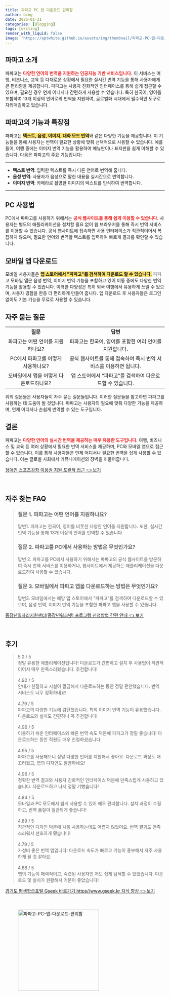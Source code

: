 ```yaml
---
title: 파파고 PC 앱 다운로드 편리함
author: bing
date: 2025-01-31
categories: [Blogging]
tags: [writing]
render_with_liquid: false
image: 'https://aptwhite.github.io/assets/img/thumbnail/파파고-PC-앱-다운로드-편리함.webp'
---
```



<h2 id='파파고_소개'>파파고 소개</h2>

<p>파파고는 <b><span style="color: #ee2323;">다양한 언어의 번역을 지원하는 인공지능 기반 서비스입니다.</span></b> 이 서비스는 여행, 비즈니스, 교육 등 다채로운 상황에서 필요한 실시간 번역 기능을 통해 사용자에게 큰 편리함을 제공합니다. 파파고는 사용자 친화적인 인터페이스를 통해 쉽게 접근할 수 있으며, 필요한 경우 언제 어디서나 간편하게 사용할 수 있습니다. 특히 한국어, 영어를 포함하여 13개 이상의 언어로의 번역을 지원하여, 글로벌화 시대에서 필수적인 도구로 자리매김하고 있습니다.</p>

<h2 id='파파고의_기능과_특장점'>파파고의 기능과 특장점</h2>

<p>파파고는 <b><span style="background-color: #ffe066;">텍스트, 음성, 이미지, 대화 모드 번역</span></b>와 같은 다양한 기능을 제공합니다. 이 기능들을 통해 사용자는 번역이 필요한 상황에 맞춰 선택적으로 사용할 수 있습니다. 예를 들어, 여행 중에는 이미지 번역 기능을 활용하여 메뉴판이나 표지판을 쉽게 이해할 수 있습니다. 다음은 파파고의 주요 기능입니다:</p>

<hr />

<ul>
    <li><b>텍스트 번역</b>: 입력한 텍스트를 즉시 다른 언어로 번역해 줍니다.</li>
    <li><b>음성 번역</b>: 사용자가 음성으로 말한 내용을 실시간으로 번역합니다.</li>
    <li><b>이미지 번역</b>: 카메라로 촬영한 이미지의 텍스트를 인식하여 번역합니다.</li>
</ul>

<hr />

<h2 id='PC_사용법'>PC 사용법</h2>

<p>PC에서 파파고를 사용하기 위해서는 <b><span style="color: #ee2323;">공식 웹사이트를 통해 쉽게 이용할 수 있습니다.</span></b> 사용자는 별도의 애플리케이션을 설치할 필요 없이 웹 브라우저를 통해 즉시 번역 서비스를 이용할 수 있습니다. 공식 웹사이트에 접속하면 사용 인터페이스가 직관적이어서 복잡하지 않으며, 필요한 언어와 번역할 텍스트를 입력하여 빠르게 결과를 확인할 수 있습니다.</p>

<h2 id='모바일_앱_다운로드'>모바일 앱 다운로드</h2>

<p>모바일 사용자들은 <b><span style="background-color: #ffe066;">앱 스토어에서 "파파고"를 검색하여 다운로드 할 수 있습니다.</span></b> 파파고 모바일 앱은 음성 번역, 이미지 번역 기능을 포함하고 있어 이동 중에도 다양한 번역 기능을 활용할 수 있습니다. 이러한 다양성은 특히 외국 여행에서 유용하게 쓰일 수 있으며, 사용자 경험을 한층 더 편리하게 만들어 줍니다. 앱 다운로드 후 사용자들은 로그인 없이도 기본 기능을 무료로 사용할 수 있습니다.</p>

<h2 id='자주_묻는_질문'>자주 묻는 질문</h2>

<table>
    <tr>
        <td style="text-align: center; height: 17px;"><b>질문</b></td>
        <td style="text-align: center; height: 17px;"><b>답변</b></td>
    </tr>
    <tr>
        <td style="text-align: center; height: 17px;">파파고는 어떤 언어를 지원하나요?</td>
        <td style="text-align: center; height: 17px;">파파고는 한국어, 영어를 포함한 여러 언어를 지원합니다.</td>
    </tr>
    <tr>
        <td style="text-align: center; height: 17px;">PC에서 파파고를 어떻게 사용하나요?</td>
        <td style="text-align: center; height: 17px;">공식 웹사이트를 통해 접속하여 즉시 번역 서비스를 이용하면 됩니다.</td>
    </tr>
    <tr>
        <td style="text-align: center; height: 17px;">모바일에서 앱을 어떻게 다운로드하나요?</td>
        <td style="text-align: center; height: 17px;">앱 스토어에서 “파파고”를 검색하여 다운로드할 수 있습니다.</td>
    </tr>
</table>

<p>위의 질문들은 사용자들이 자주 묻는 질문들입니다. 이러한 질문들을 참고하면 파파고를 사용하는 데 도움이 될 것입니다. 파파고는 사용자의 필요에 맞춰 다양한 기능을 제공하며, 언제 어디서나 손쉽게 번역할 수 있는 도구입니다.</p>

<h2 id='결론'>결론</h2>

<p>파파고는 <b><span style="color: #ee2323;">다양한 언어의 실시간 번역을 제공하는 매우 유용한 도구입니다.</span></b> 여행, 비즈니스 및 교육 등 여러 상황에서 필요한 번역 서비스를 제공하며, PC와 모바일 앱으로 접근할 수 있습니다. 이를 통해 사용자들은 언제 어디서나 필요한 번역을 쉽게 사용할 수 있습니다. 이는 글로벌 사회에서 커뮤니케이션의 장벽을 허물어줍니다.</p>


<p><a class="click-button" title="장애인 스포츠강좌 이용권 지원 포괄적 접근" href="https://aptwhite.github.io/posts/%EC%9E%A5%EC%95%A0%EC%9D%B8-%EC%8A%A4%ED%8F%AC%EC%B8%A0%EA%B0%95%EC%A2%8C-%EC%9D%B4%EC%9A%A9%EA%B6%8C-%EC%A7%80%EC%9B%90-%ED%8F%AC%EA%B4%84%EC%A0%81-%EC%A0%91%EA%B7%BC/" rel="dofollow">장애인 스포츠강좌 이용권 지원 포괄적 접근 👈 보기</a></p><br>
<h2 id='자주_찾는_FAQ'>자주 찾는 FAQ</h2>
<div itemscope="" itemtype="https://schema.org/FAQPage"> 
<blockquote> 
<div itemscope="" itemprop="mainEntity" itemtype="https://schema.org/Question"> 
<h3 itemprop="name">질문 1. 파파고는 어떤 언어를 지원하나요?</h3> 
<div itemscope="" itemprop="acceptedAnswer" itemtype="https://schema.org/Answer"> 
<span itemprop="text"> 
<p>답변1. 파파고는 한국어, 영어를 비롯한 다양한 언어를 지원합니다. 또한, 실시간 번역 기능을 통해 13개 이상의 언어를 번역할 수 있습니다.</p> 
</span> 
</div> 
</div> 

<div itemscope="" itemprop="mainEntity" itemtype="https://schema.org/Question"> 
<h3 itemprop="name">질문 2. 파파고를 PC에서 사용하는 방법은 무엇인가요?</h3> 
<div itemscope="" itemprop="acceptedAnswer" itemtype="https://schema.org/Answer"> 
<span itemprop="text"> 
<p>답변 2. 파파고를 PC에서 사용하기 위해서는 파파고의 공식 웹사이트를 방문하여 즉시 번역 서비스를 이용하거나, 웹사이트에서 제공하는 애플리케이션을 다운로드하여 사용할 수 있습니다.</p> 
</span> 
</div> 
</div> 

<div itemscope="" itemprop="mainEntity" itemtype="https://schema.org/Question"> 
<h3 itemprop="name">질문 3. 모바일에서 파파고 앱을 다운로드하는 방법은 무엇인가요?</h3> 
<div itemscope="" itemprop="acceptedAnswer" itemtype="https://schema.org/Answer"> 
<span itemprop="text"> 
<p>답변3. 모바일에서는 해당 앱 스토어에서 "파파고"를 검색하여 다운로드할 수 있으며, 음성 번역, 이미지 번역 기능을 포함한 파파고 앱을 사용할 수 있습니다.</p> 
</span> 
</div> 
</div> 
</blockquote> 
</div>
<p><a class="click-button" title="중장년일자리지원센터(중장년워크넷) 프로그램 신청방법 간편 안내" href="https://aptwhite.github.io/posts/%EC%A4%91%EC%9E%A5%EB%85%84%EC%9D%BC%EC%9E%90%EB%A6%AC%EC%A7%80%EC%9B%90%EC%84%BC%ED%84%B0(%EC%A4%91%EC%9E%A5%EB%85%84%EC%9B%8C%ED%81%AC%EB%84%B7)-%ED%94%84%EB%A1%9C%EA%B7%B8%EB%9E%A8-%EC%8B%A0%EC%B2%AD%EB%B0%A9%EB%B2%95-%EA%B0%84%ED%8E%B8-%EC%95%88%EB%82%B4/" rel="dofollow">중장년일자리지원센터(중장년워크넷) 프로그램 신청방법 간편 안내 👈 보기</a></p><br>
<h2 id='후기'>후기</h2>
<div itemscope itemtype="https://schema.org/Product">
  <blockquote>
  <div itemprop="review" itemscope itemtype="https://schema.org/Review">
      <div itemprop="reviewRating" itemscope itemtype="https://schema.org/Rating"> <span itemprop="ratingValue">5.0</span> / <span itemprop="bestRating">5</span> </div>
      <span itemprop="reviewBody">정말 유용한 애플리케이션입니다! 다운로드가 간편하고 설치 후 사용법이 직관적이어서 매우 만족스러웠습니다. 추천합니다!</span>
  </div>
  <br>
  <div itemprop="review" itemscope itemtype="https://schema.org/Review">
      <div itemprop="reviewRating" itemscope itemtype="https://schema.org/Rating"> <span itemprop="ratingValue">4.92</span> / <span itemprop="bestRating">5</span> </div>
      <span itemprop="reviewBody">안내가 친절하고 시설이 깔끔해서 다운로드하는 동안 정말 편안했습니다. 번역 서비스도 너무 정확하네요!</span>
  </div>
  <br>
  <div itemprop="review" itemscope itemtype="https://schema.org/Review">
      <div itemprop="reviewRating" itemscope itemtype="https://schema.org/Rating"> <span itemprop="ratingValue">4.79</span> / <span itemprop="bestRating">5</span> </div>
      <span itemprop="reviewBody">파파고의 다양한 기능에 감탄했습니다. 특히 이미지 번역 기능이 유용했습니다. 다운로드와 설치도 간편하니 꼭 추천합니다!</span>
  </div>
  <br>
  <div itemprop="review" itemscope itemtype="https://schema.org/Review">
      <div itemprop="reviewRating" itemscope itemtype="https://schema.org/Rating"> <span itemprop="ratingValue">4.96</span> / <span itemprop="bestRating">5</span> </div>
      <span itemprop="reviewBody">이용하기 쉬운 인터페이스와 빠른 번역 속도 덕분에 파파고가 정말 좋습니다! 다운로드하는 동안 직원도 매우 친절하셨습니다.</span>
  </div>
  <br>
  <div itemprop="review" itemscope itemtype="https://schema.org/Review">
      <div itemprop="reviewRating" itemscope itemtype="https://schema.org/Rating"> <span itemprop="ratingValue">4.95</span> / <span itemprop="bestRating">5</span> </div>
      <span itemprop="reviewBody">파파고를 사용해보니 정말 다양한 언어를 지원해서 좋아요. 다운로드 과정도 매끄러웠고, 앱의 디자인도 깔끔하네요!</span>
  </div>
  <br>
  <div itemprop="review" itemscope itemtype="https://schema.org/Review">
      <div itemprop="reviewRating" itemscope itemtype="https://schema.org/Rating"> <span itemprop="ratingValue">4.96</span> / <span itemprop="bestRating">5</span> </div>
      <span itemprop="reviewBody">정확한 번역 결과와 사용자 친화적인 인터페이스 덕분에 만족스럽게 사용하고 있습니다. 다운로드하고 나서 정말 기뻤습니다!</span>
  </div>
  <br>
  <div itemprop="review" itemscope itemtype="https://schema.org/Review">
      <div itemprop="reviewRating" itemscope itemtype="https://schema.org/Rating"> <span itemprop="ratingValue">4.84</span> / <span itemprop="bestRating">5</span> </div>
      <span itemprop="reviewBody">모바일과 PC 모두에서 쉽게 사용할 수 있어 매우 편리합니다. 설치 과정이 수월하고, 번역 품질이 일관되게 좋습니다!</span>
  </div>
  <br>
  <div itemprop="review" itemscope itemtype="https://schema.org/Review">
      <div itemprop="reviewRating" itemscope itemtype="https://schema.org/Rating"> <span itemprop="ratingValue">4.89</span> / <span itemprop="bestRating">5</span> </div>
      <span itemprop="reviewBody">직관적인 디자인 덕분에 처음 사용하는데도 어렵지 않았어요. 번역 결과도 만족스러워서 선호하게 됐습니다!</span>
  </div>
  <br>
  <div itemprop="review" itemscope itemtype="https://schema.org/Review">
      <div itemprop="reviewRating" itemscope itemtype="https://schema.org/Rating"> <span itemprop="ratingValue">4.79</span> / <span itemprop="bestRating">5</span> </div>
      <span itemprop="reviewBody">가성비 좋은 번역 앱입니다! 다운로드 속도가 빠르고 기능이 풍부해서 자주 사용하게 될 것 같아요.</span>
  </div>
  <br>
  <div itemprop="review" itemscope itemtype="https://schema.org/Review">
      <div itemprop="reviewRating" itemscope itemtype="https://schema.org/Rating"> <span itemprop="ratingValue">4.88</span> / <span itemprop="bestRating">5</span> </div>
      <span itemprop="reviewBody">앱의 기능이 매력적이고, 숙련된 사용자인 저도 쉽게 탐색할 수 있었습니다. 다운로드 및 설치가 원활해서 기분이 좋았습니다!</span>
  </div>
  </blockquote>
</div>
<p><a class="click-button" title="경기도 평생학습포털 Gseek 바로가기 https//www.gseek.kr 지식 향상" href="https://aptwhite.github.io/posts/%EA%B2%BD%EA%B8%B0%EB%8F%84-%ED%8F%89%EC%83%9D%ED%95%99%EC%8A%B5%ED%8F%AC%ED%84%B8-Gseek-%EB%B0%94%EB%A1%9C%EA%B0%80%EA%B8%B0-httpswww.gseek.kr-%EC%A7%80%EC%8B%9D-%ED%96%A5%EC%83%81/" rel="dofollow">경기도 평생학습포털 Gseek 바로가기 https//www.gseek.kr 지식 향상 👈 보기</a></p><br>
<figure class="image"><img src="https://aptwhite.github.io/assets/img/thumbnail/파파고-PC-앱-다운로드-편리함.webp" alt="파파고-PC-앱-다운로드-편리함" width="256" height="256"></figure>